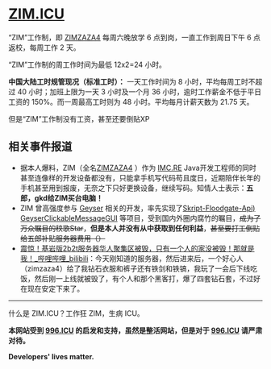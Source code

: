 # [ZIM.ICU](http://zim.icu)

“ZIM”工作制，即 [ZIMZAZA4](https://github.com/zimzaza4/) 每周六晚放学 6 点到岗，一直工作到周日下午 6 点返校，每周工作 2 天。

“ZIM”工作制的周工作时间为最低 12x2=24 小时。

**中国大陆工时规管现况（标准工时）：** 一天工作时间为 8 小时，平均每周工时不超过 40 小时；加班上限为一天 3 小时及一个月 36 小时，逾时工作薪金不低于平日工资的 150%。而一周最高工时则为 48 小时。平均每月计薪天数为 21.75 天。

但是“ZIM”工作制没有工资，甚至还要倒贴XP

## 相关事件报道

- 据本人爆料，ZIM（全名[ZIMZAZA4](https://github.com/zimzaza4/) ）作为 [IMC.RE](https://imc.re/) Java开发工程师的同时甚至连像样的开发设备都没有，只能拿手机写代码苟且度日，近期陪伴长年的手机甚至用到报废，无奈之下只好更换设备，继续写码。知情人士表示：**五郎，gkd给ZIM买台电脑！**
- ZIM 曾高强度参与 [Geyser](https://github.com/GeyserMC/Geyser) 相关的开发，率先实现了[Skript-Floodgate-Api)](https://github.com/zimzaza4/Skript-Floodgate-Api)  [GeyserClickableMessageGUI](https://github.com/zimzaza4/GeyserClickableMessageGUI)   等项目，受到国内外圈内腐竹的瞩目，~~成为了万众瞩目的秧歌Star~~，**但是本人并没有从中获取到任何利益**，~~甚至要打工倒贴给五郎补贴服务器费用（）~~
- [震惊！基岩版2b2t服务器华人聚集区被毁，只有一个人的家没被毁！那就是我！_哔哩哔哩_bilibili](https://www.bilibili.com/video/BV1S4411D71b/?spm_id_from=333.337.search-card.all.click&vd_source=6d1e1cc7aaa067da775c4ea996db38f7)：今天刚知道的服务器，然后进来后，一个好心人（zimzaza4）给了我钻石衣服和裤子还有铁剑和铁镐，我玩了一会后下线吃饭，然后刚一上线就被毁了，有个人和那个黑客打，爆了四套钻石套，不过好在现在安定下来了。

-----

什么是 ZIM.ICU？工作狂 ZIM，生病 ICU。

**本网站受到 [996.ICU](https://github.com/996icu/996.ICU) 的启发和支持，虽然是整活网站，但是对于 [996.ICU](https://996.icu) 请严肃对待。**

**Developers' lives matter.**